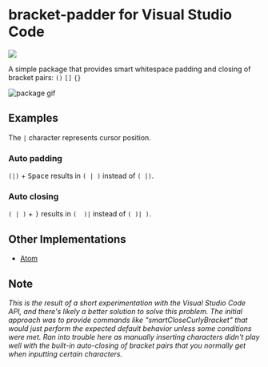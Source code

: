 # bracket-padder for Visual Studio Code

![](https://github.com/viablelab/bracket-padder-vscode/workflows/Build/badge.svg)

A simple package that provides smart whitespace padding and closing of bracket pairs: `()` `[]` `{}`

![package gif](https://cloud.githubusercontent.com/assets/6108538/22630998/56e3f60e-ec05-11e6-8e5b-53c99e36f46c.gif)

## Examples
The `|` character represents cursor position.

### Auto padding
`(|)` + <kbd>Space</kbd> results in `( | )` instead of `( |)`.

### Auto closing
`( | )` + <kbd>)</kbd> results in `(  )|` instead of `( )| )`.

## Other Implementations

- [Atom](https://github.com/viablelab/bracket-padder)

## Note
_This is the result of a short experimentation with the Visual Studio Code API,
and there's likely a better solution to solve this problem. The initial approach
was to provide commands like "smartCloseCurlyBracket" that would just perform
the expected default behavior unless some conditions were met. Ran into trouble
here as manually inserting characters didn't play well with the built-in
auto-closing of bracket pairs that you normally get when inputting certain
characters._
